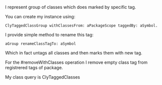 I represent group of classes which does marked by specific tag.

You can create my instance using: 

	ClyTaggedClassGroup withClassesFrom: aPackageScope taggedBy: aSymbol.
	 
I provide simple method to rename this tag:

	aGroup renameClassTagTo: aSymbol

Which in fact untags all classes and then marks them with new tag.

For the #removeWithClasses operation I remove empty class tag from registrered tags of package.
	
My class query is ClyTaggedClasses